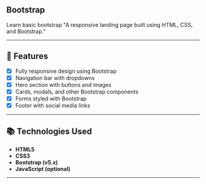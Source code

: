 
## Bootstrap  ##
Learn basic bootstrap
 "A responsive landing page built using HTML, CSS, and Bootstrap."

---

## 🚀 Features
- [x] Fully responsive design using Bootstrap
- [x] Navigation bar with dropdowns
- [x] Hero section with buttons and images
- [x] Cards, modals, and other Bootstrap components
- [x] Forms styled with Bootstrap
- [x] Footer with social media links

---

## 📚 Technologies Used
- **HTML5**
- **CSS3**
- **Bootstrap (v5.x)**
- **JavaScript (optional)**

---


